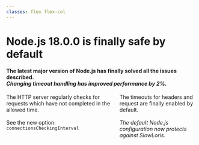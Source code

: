 ```yaml
---
classes: flex flex-col
---
```


# Node.js 18.0.0 is finally safe by default

<h4>
  The latest major version of Node.js has finally solved all the issues described.<br/>
  <em>Changing timeout handling has improved performance by 2%.</em>
</h4>

<div class="columns flex flex-1 items-center">
  <Item icon="history" title="Request are checked periodically">
    The HTTP server regularly checks for requests which have not completed in the allowed time.
    <br/><br/>
    See the new option: <br/><code>connectionsCheckingInterval</code>
  </Item>

  <Item icon="license" title="Have safer defaults">
    The timeouts for headers and request
    are finally enabled by default.
    <br/><br/>
    <em>The default Node.js configuration now protects against SlowLoris.</em>
  </Item>
</div>

<!--
Mention that this was possible due to semver major change and thus it will not be backported.
-->
